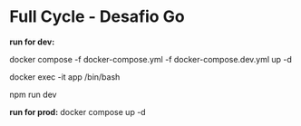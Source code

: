 # Full Cycle - Desafio Go

**run for dev:**

docker compose -f docker-compose.yml -f docker-compose.dev.yml up -d

docker exec -it app /bin/bash

npm run dev

**run for prod:**
docker compose up -d
